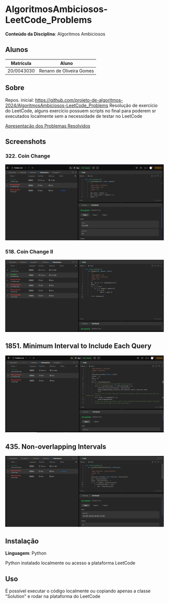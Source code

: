 # AlgoritmosAmbiciosos-LeetCode_Problems

**Conteúdo da Disciplina**: Algoritmos Ambiciosos<br>

## Alunos
|Matrícula | Aluno |
| -- | -- |
| 20/0043030  |  Renann de Oliveira Gomes |

## Sobre 
Repos. inicial: https://github.com/projeto-de-algoritmos-2024/AlgoritmosAmbiciosos-LeetCode_Problems
Resolução de exercício do LeetCode, alguns exercício possuem scripts no final para poderem sr executados localmente sem a necessidade de testar no LeetCode

[Apresentação dos Problemas Resolvidos](https://youtu.be/-F1_wgeV-uw) 

## Screenshots

### 322. Coin Change

![image](./images/image1.png)

### 518. Coin Change II

![image](./images/image2.png)

## 1851. Minimum Interval to Include Each Query

![image](./images/image3.png)

## 435. Non-overlapping Intervals

![image](./images/image4.png)

## Instalação 
**Linguagem**: Python<br>

Python instalado localmente ou acesso a plataforma LeetCode

## Uso 
É possível executar o código localmente ou copiando apenas a classe "Solution" e rodar na plataforma do LeetCode





